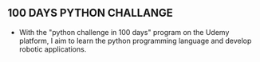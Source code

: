 ## 100 DAYS PYTHON CHALLANGE

* With the "python challenge in 100 days" program on the Udemy platform, I aim to learn the python programming language and develop robotic applications.

